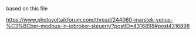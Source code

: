 based on this file

https://www.photovoltaikforum.com/thread/244060-marstek-venus-%C3%BCber-modbus-in-iobroker-steuern/?postID=4316898#post4316898
